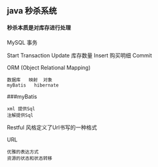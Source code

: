 
##  java  秒杀系统


#### 秒杀本质是对库存进行处理

MySQL  事务

Start Transaction
Update 库存数量 
Insert 购买明细
Commit

ORM (Object  Relational  Mapping)
    
    数据库   映射  对象 
    myBatis   hibernate 

###myBatis

    xml 提供Sql
    注解提供Sql 

Restful 风格定义了Url书写的一种格式

URL 

    优雅的表达方式
    资源的状态和状态转移
        
    